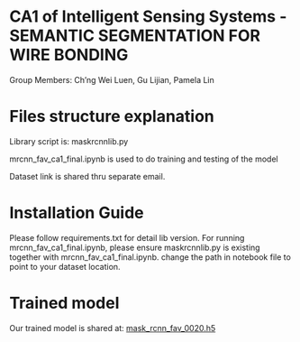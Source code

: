 # CA1 of Intelligent Sensing Systems - SEMANTIC SEGMENTATION FOR WIRE BONDING
Group Members: Ch’ng Wei Luen, Gu Lijian, Pamela Lin

# Files structure explanation
Library script is: maskrcnnlib.py

mrcnn_fav_ca1_final.ipynb is used to do training and testing of the model

Dataset link is shared thru separate email.

# Installation Guide
Please follow requirements.txt for detail lib version.
For running mrcnn_fav_ca1_final.ipynb, please ensure maskrcnnlib.py is existing together with mrcnn_fav_ca1_final.ipynb. change the path in notebook file to point to your dataset location.

# Trained model
Our trained model is shared at: [mask_rcnn_fav_0020.h5](https://drive.google.com/open?id=1bEdxxAVmr9wS04G_2XxLVlOfq5drBE4S)
